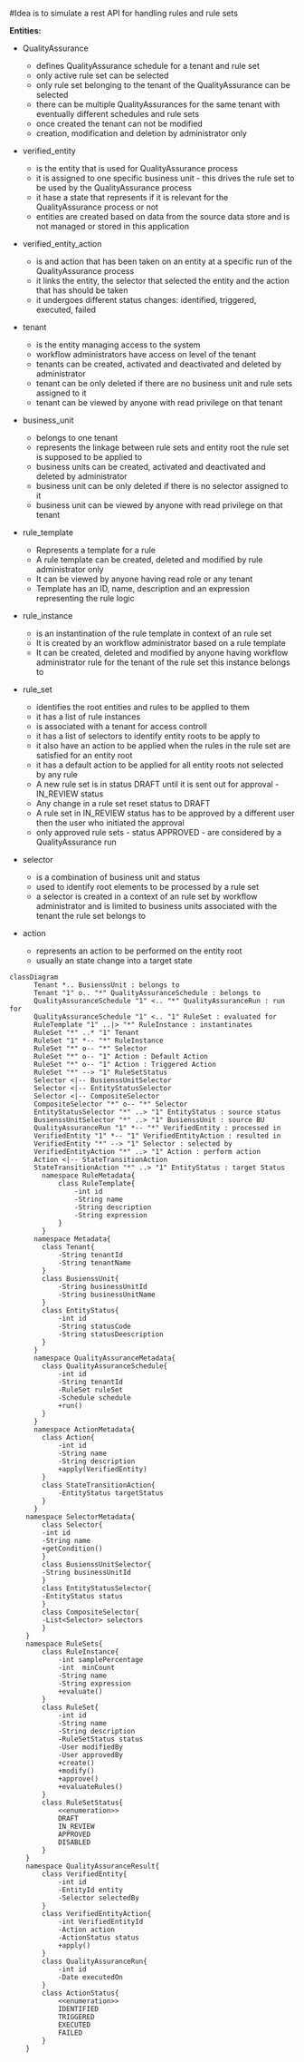 #Idea is to simulate a rest API for handling rules and rule sets

**Entities:**
- QualityAssurance
    - defines QualityAssurance schedule for a tenant and rule set
    - only active rule set can be selected
    - only rule set belonging to the tenant of the QualityAssurance can be selected
    - there can be multiple QualityAssurances for the same tenant with eventually different schedules and rule sets
    - once created the tenant can not be modified
    - creation, modification and deletion by administrator only

- verified_entity
    - is the entity that is used for QualityAssurance process
    - it is assigned to one specific business unit - this drives the rule set to be used by the QualityAssurance process
    - it hase a state that represents if it is relevant for the QualityAssurance process or not
    - entities are created based on data from the source data store and is not managed or stored in this application


- verified_entity_action
    - is and action that has been taken on an entity at a specific run of the QualityAssurance process
    - it links the entity, the selector that selected the entity and the action that has should be taken 
    - it undergoes different status changes: identified, triggered, executed, failed


- tenant
    - is the entity managing access to the system
    - workflow administrators have access on level of the tenant
    - tenants can be created, activated and deactivated and deleted  by administrator
    - tenant can be only deleted if there are no business unit and rule sets assigned to it
    - tenant can be viewed by anyone with read privilege on that tenant


- business_unit
    - belongs to one tenant
    - represents the linkage between rule sets and entity root the rule set is supposed to be applied to
    - business units can be created, activated and deactivated and deleted by administrator
    - business unit can be only deleted if there is no selector assigned to it
    - business unit can be viewed by anyone with read privilege on that tenant


- rule_template
    - Represents a template for a rule
    - A rule template can be created, deleted and modified by rule administrator only
    - It can be viewed by anyone having read role or any tenant
    - Template has an ID, name, description and an expression representing the rule logic


- rule_instance
    - is an instantination of the rule template in context of an rule set
    - It is created by an workflow administrator based on a rule template
    - It can be created, deleted and modified by anyone having workflow administrator rule for the tenant of the rule set this instance belongs to


- rule_set
    - identifies the root entities and rules to be applied to them
    - it has a list of rule instances
    - is associated with a tenant for access controll
    - it has a list of selectors to identify entity roots to be apply to
    - it also have an action to be applied when the rules in the rule set are satisfied for an entity root
    - it has a default action to be applied for all entity roots not selected by any rule
    - A new rule set is in status DRAFT until it is sent out for approval - IN_REVIEW status
    - Any change in a rule set reset status to DRAFT
    - A rule set in IN_REVIEW status has to be approved by a different user then the user who initiated the approval
    - only approved rule sets - status APPROVED - are considered by a QualityAssurance run


- selector
    - is a combination of business unit and status
    - used to identify root elements to be processed by a rule set
    - a selector is created in a context of an rule set by workflow administrator and is limited to business units associated with the tenant the rule set belongs to


- action
    - represents an action to be performed on the entity root
    - usually an state change into a target state


```mermaid
classDiagram
      Tenant *.. BusienssUnit : belongs to
      Tenant "1" o.. "*" QualityAssuranceSchedule : belongs to
      QualityAssuranceSchedule "1" <.. "*" QualityAssuranceRun : run for
      QualityAssuranceSchedule "1" <.. "1" RuleSet : evaluated for
      RuleTemplate "1" ..|> "*" RuleInstance : instantinates
      RuleSet "*" ..* "1" Tenant
      RuleSet "1" *-- "*" RuleInstance
      RuleSet "*" o-- "*" Selector
      RuleSet "*" o-- "1" Action : Default Action
      RuleSet "*" o-- "1" Action : Triggered Action
      RuleSet "*" --> "1" RuleSetStatus
      Selector <|-- BusienssUnitSelector
      Selector <|-- EntityStatusSelector
      Selector <|-- CompositeSelector
      CompositeSelector "*" o-- "*" Selector
      EntityStatusSelector "*" ..> "1" EntityStatus : source status
      BusienssUnitSelector "*" ..> "1" BusienssUnit : source BU
      QualityAssuranceRun "1" *-- "*" VerifiedEntity : processed in
      VerifiedEntity "1" *-- "1" VerifiedEntityAction : resulted in
      VerifiedEntity "*" --> "1" Selector : selected by
      VerifiedEntityAction "*" ..> "1" Action : perform action
      Action <|-- StateTransitionAction
      StateTransitionAction "*" ..> "1" EntityStatus : target Status
        namespace RuleMetadata{
            class RuleTemplate{
                -int id
                -String name
                -String description
                -String expression
            }  
        }
      namespace Metadata{
        class Tenant{
            -String tenantId
            -String tenantName
        }
        class BusienssUnit{
            -String businessUnitId
            -String businessUnitName
        }  
        class EntityStatus{
            -int id
            -String statusCode
            -String statusDeescription
        }                
      }
      namespace QualityAssuranceMetadata{
        class QualityAssuranceSchedule{
            -int id
            -String tenantId
            -RuleSet ruleSet
            -Schedule schedule
            +run()
        }
      }
      namespace ActionMetadata{
        class Action{
            -int id
            -String name
            -String description
            +apply(VerifiedEntity)
        }    
        class StateTransitionAction{
            -EntityStatus targetStatus
        }
      }
    namespace SelectorMetadata{
        class Selector{
        -int id
        -String name
        +getCondition()
        }
        class BusienssUnitSelector{
        -String businessUnitId
        }
        class EntityStatusSelector{
        -EntityStatus status
        }
        class CompositeSelector{
        -List<Selector> selectors
        }                        
    }  
    namespace RuleSets{
        class RuleInstance{
            -int samplePercentage
            -int  minCount
            -String name
            -String expression
            +evaluate()
        }
        class RuleSet{
            -int id
            -String name
            -String description
            -RuleSetStatus status
            -User modifiedBy
            -User approvedBy
            +create()
            +modify()
            +approve()
            +evaluateRules()
        }
        class RuleSetStatus{
            <<enumeration>>
            DRAFT
            IN_REVIEW
            APPROVED
            DISABLED
        }      
    }
    namespace QualityAssuranceResult{
        class VerifiedEntity{
            -int id
            -EntityId entity
            -Selector selectedBy
        }        
        class VerifiedEntityAction{
            -int VerifiedEntityId
            -Action action
            -ActionStatus status   
            +apply()
        }
        class QualityAssuranceRun{
            -int id
            -Date executedOn
        }
        class ActionStatus{
            <<enumeration>>
            IDENTIFIED
            TRIGGERED
            EXECUTED
            FAILED
        }
    }

```    